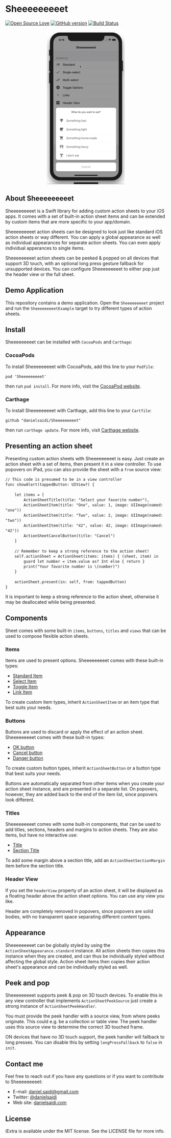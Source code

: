 # Sheeeeeeeeet

[![Open Source Love](https://badges.frapsoft.com/os/mit/mit.svg?v=102)](https://github.com/ellerbrock/open-source-badge/)
[![GitHub version](https://badge.fury.io/gh/danielsaidi%2FSheeeeeeeeet.svg)](http://badge.fury.io/gh/danielsaidi%2FSheeeeeeeeet)
[![Build Status](https://api.travis-ci.org/danielsaidi/Sheeeeeeeeet.svg)](https://travis-ci.org/danielsaidi/Sheeeeeeeeet)


<p align="center">
    <img src ="Resources/device.gif" />
</p>

## About Sheeeeeeeeet

Sheeeeeeeeet is a Swift library for adding custom action sheets to your iOS apps.
It comes with a set of built-in action sheet items and can be extended by custom
items that are more specific to your app/domain.

Sheeeeeeeeet action sheets can be designed to look just like standard iOS action
sheets or way different. You can apply a global appearance as well as individual
appearances for separate action sheets. You can even apply individual apperances
to single items.

Sheeeeeeeeet action sheets can be peeked & popped on all devices that support 3D
touch, with an optional long press gesture fallback for unsupported devices. You
can configure Sheeeeeeeeet to either pop just the header view or the full sheet.


## Demo Application

This repository contains a demo application. Open the `Sheeeeeeeeet` project and
run the `SheeeeeeeeetExample` target to try different types of action sheets.


## Install

Sheeeeeeeeet can be installed with `CocoaPods` and `Carthage`:

### CocoaPods

To install Sheeeeeeeeet with CocoaPods, add this line to your `Podfile`:

```
pod 'Sheeeeeeeeet'
```

then run `pod install`. For more info, visit the [CocoaPod website][CocoaPods].

### Carthage

To install Sheeeeeeeeet with Carthage, add this line to your `Cartfile`:

```
github "danielsaidi/Sheeeeeeeeet"
```

then run `carthage update`. For more info, visit [Carthage website][Carthage].


## Presenting an action sheet

Presenting custom action sheets with Sheeeeeeeeet is easy. Just create an action
sheet with a set of items, then present it in a view controller. To use popovers
on iPad, you can also provide the sheet with a `from` source view:

```
// This code is presumed to be in a view controller
func showAlert(tappedButton: UIView?) {

    let items = [
        ActionSheetTitle(title: "Select your favorite number"),
        ActionSheetItem(title: "One", value: 1, image: UIImage(named: "one"))
        ActionSheetItem(title: "Two", value: 2, image: UIImage(named: "two"))
        ActionSheetItem(title: "42", value: 42, image: UIImage(named: "42"))
        ActionSheetCancelButton(title: "Cancel")
    ]

    // Remember to keep a strong reference to the action sheet!
    self.actionSheet = ActionSheet(items: items) { (sheet, item) in
        guard let number = item.value as? Int else { return }
        print("Your favorite number is \(number)")
    }

    actionSheet.present(in: self, from: tappedButton)
}
```

It is important to keep a strong reference to the action sheet, otherwise it may
be deallocated while being presented.


## Components

Sheet comes with some built-in `items`, `buttons`, `titles` and `views` that can
be used to compose flexible action sheets.

### Items

Items are used to present options. Sheeeeeeeeet comes with these built-in types:

* [Standard Item][ActionSheetItem]
* [Select Item][ActionSheetSelectItem]
* [Toggle Item][ActionSheetToggleItem]
* [Link Item][ActionSheetLinkItem]

To create custom item types, inherit `ActionSheetItem` or an item type that best
suits your needs.

### Buttons

Buttons are used to discard or apply the effect of an action sheet. Sheeeeeeeeet
comes with these built-in types:

* [OK button][ActionSheetOkButton]
* [Cancel button][ActionSheetCancelButton]
* [Danger button][ActionSheetDangerButton]

To create custom button types, inherit `ActionSheetButton` or a button type that
best suits your needs.

Buttons are automatically separated from other items when you create your action
sheet instance, and are presented in a separate list. On popovers, however, they
are added back to the end of the item list, since popovers look different.

### Titles

Sheeeeeeeeet comes with some built-in components, that can be used to add titles,
sections, headers and margins to action sheets. They are also items, but have no
interactive use:

* [Title][ActionSheetTitle]
* [Section Title][ActionSheetSectionTitle]

To add some margin above a section title, add an `ActionSheetSectionMargin` item
before the section title.

### Header View

If you set the `headerView` property of an action sheet, it will be displayed as
a floating header above the action sheet options. You can use any view you like.

Header are completely removed in popovers, since popovers are solid bodies, with
no transparent space separating different content types.


## Appearance

Sheeeeeeeeet can be globally styled by using the `ActionSheetAppearance.standard`
instance. All action sheets then copies this instance when they are created, and
can thus be individually styled without affecting the global style. Action sheet
items then copies their action sheet's appearance and can be individually styled
as well.


## Peek and pop

Sheeeeeeeeet supports peek & pop on 3D touch devices. To enable this in any view
controller that implements `ActionSheetPeekSource` just create a strong instance
of `ActionSheetPeekHandler`. 

You must provide the peek handler with a source view, from where peeks originate.
This could e.g. be a collection or table view. The peek handler uses this source
view to determine the correct 3D touched frame.

ON devices that have no 3D touch support, the peek handler will fallback to long
presses. You can disable this by setting `longPressFallback` to `false` in `init`.


## Contact me

Feel free to reach out if you have any questions or if you want to contribute to
Sheeeeeeeeet:

* E-mail: [daniel.saidi@gmail.com](mailto:daniel.saidi@gmail.com)
* Twitter: [@danielsaidi](http://www.twitter.com/danielsaidi)
* Web site: [danielsaidi.com](http://www.danielsaidi.com)


## License

iExtra is available under the MIT license. See the LICENSE file for more info.




[header-image]: SheeeeeeeeetExample/Assets/Images/title-image.png "Sheeeeeeeeeit"
[demo-gif]: Resources/device.gif "Example gif"

[Carthage]: https://github.com/Carthage/Carthage
[CocoaPods]: https://cocoapods.org/

[ActionSheetItem]: https://github.com/danielsaidi/Sheeeeeeeeet/blob/master/Sheeeeeeeeet/Sheeeeeeeeet/Items/ActionSheetItem.swift
[ActionSheetSelectItem]: https://github.com/danielsaidi/Sheeeeeeeeet/blob/master/Sheeeeeeeeet/Sheeeeeeeeet/Items/ActionSheetSelectItem.swift
[ActionSheetToggleItem]: https://github.com/danielsaidi/Sheeeeeeeeet/blob/master/Sheeeeeeeeet/Sheeeeeeeeet/Items/ActionSheetToggleItem.swift
[ActionSheetLinkItem]: https://github.com/danielsaidi/Sheeeeeeeeet/blob/master/Sheeeeeeeeet/Sheeeeeeeeet/Items/ActionSheetLinkItem.swift


[ActionSheetOkButton]: https://github.com/danielsaidi/Sheeeeeeeeet/blob/master/Sheeeeeeeeet/Sheeeeeeeeet/Items/ActionSheetOkButton.swift
[ActionSheetCancelButton]: https://github.com/danielsaidi/Sheeeeeeeeet/blob/master/Sheeeeeeeeet/Sheeeeeeeeet/Items/ActionSheetCancelButton.swift
[ActionSheetDangerButton]: https://github.com/danielsaidi/Sheeeeeeeeet/blob/master/Sheeeeeeeeet/Sheeeeeeeeet/Items/ActionSheetDangerButton.swift


[ActionSheetTitle]: https://github.com/danielsaidi/Sheeeeeeeeet/blob/master/Sheeeeeeeeet/Sheeeeeeeeet/Items/ActionSheetTitle.swift
[ActionSheetSectionTitle]: https://github.com/danielsaidi/Sheeeeeeeeet/blob/master/Sheeeeeeeeet/Sheeeeeeeeet/Items/ActionSheetSectionTitle.swift